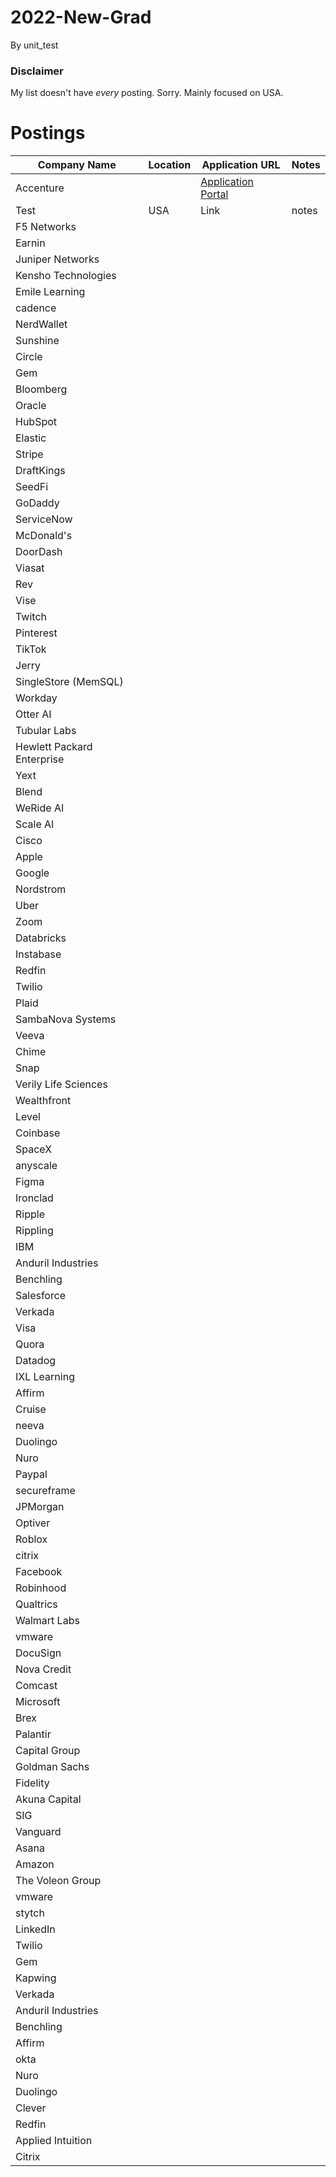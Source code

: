 # 2022-New-Grad
By unit_test

### Disclaimer
My list doesn't have *every* posting. Sorry.
Mainly focused on USA.


# Postings

| Company Name              | Location                         | Application URL                                              | Notes                                                        |
| ------------------------- | -------------------------------- | ------------------------------------------------------------ | ------------------------------------------------------------ |
| Accenture || [Application Portal](https://acn.avature.net/en_US/talentPortal/Methods?jobId=19967) ||
| Test | USA | Link | notes |
| F5 Networks ||||
| Earnin ||||
| Juniper Networks ||||
| Kensho Technologies  ||||
| Emile Learning ||||
| cadence ||||
| NerdWallet ||||
| Sunshine ||||
| Circle ||||
| Gem ||||
| Bloomberg ||||
| Oracle ||||
| HubSpot ||||
| Elastic ||||
| Stripe ||||
| DraftKings ||||
| SeedFi ||||
| GoDaddy ||||
| ServiceNow ||||
| McDonald's ||||
| DoorDash ||||
| Viasat ||||
| Rev ||||
| Vise ||||
| Twitch ||||
| Pinterest ||||
| TikTok ||||
| Jerry ||||
| SingleStore (MemSQL) ||||
| Workday ||||
| Otter AI ||||
| Tubular Labs ||||
| Hewlett Packard Enterprise ||||
| Yext ||||
| Blend ||||
| WeRide AI ||||
| Scale AI ||||
| Cisco ||||
| Apple ||||
| Google  ||||
| Nordstrom ||||
| Uber ||||
| Zoom ||||
| Databricks  ||||
| Instabase ||||
| Redfin ||||
| Twilio ||||
| Plaid ||||
| SambaNova Systems ||||
| Veeva ||||
| Chime ||||
| Snap ||||
| Verily Life Sciences ||||
| Wealthfront ||||
| Level ||||
| Coinbase ||||
| SpaceX ||||
| anyscale ||||
| Figma ||||
| Ironclad ||||
| Ripple ||||
| Rippling ||||
| IBM ||||
| Anduril Industries  ||||
| Benchling ||||
| Salesforce ||||
| Verkada ||||
| Visa ||||
| Quora ||||
| Datadog ||||
| IXL Learning ||||
| Affirm ||||
| Cruise ||||
| neeva ||||
| Duolingo ||||
| Nuro ||||
| Paypal ||||
| secureframe ||||
| JPMorgan ||||
| Optiver ||||
| Roblox ||||
| citrix ||||
| Facebook ||||
| Robinhood ||||
| Qualtrics ||||
| Walmart Labs ||||
| vmware ||||
| DocuSign ||||
| Nova Credit ||||
| Comcast ||||
| Microsoft ||||
| Brex ||||
| Palantir ||||
| Capital Group ||||
| Goldman Sachs ||||
| Fidelity ||||
| Akuna Capital ||||
| SIG ||||
| Vanguard ||||
| Asana ||||
| Amazon  ||||
| The Voleon Group ||||
| vmware ||||
| stytch ||||
LinkedIn ||||
Twilio ||||
Gem ||||
Kapwing ||||
Verkada ||||
Anduril Industries  ||||
Benchling ||||
Affirm ||||
okta ||||
Nuro ||||
Duolingo ||||
Clever ||||
Redfin ||||
Applied Intuition  ||||
Citrix ||||
